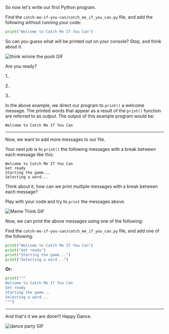 ﻿
So now let's write our first Python program.

Find the `catch-me-if-you-can/catch_me_if_you_can.py` file, and add the following without running your code:

```python
print("Welcome to Catch Me If You Can")
```
So can you guess what will be printed out on your console? Stop, and think about it.


![think winnie the pooh GIF](https://media1.giphy.com/media/mRh4cLIYhrs9G/giphy.gif?cid=ecf05e477ebb61a6d20c10df7197015310f6adea5c26691d&rid=giphy.gif)


Are you ready?

1..

2..

3..

In the above example, we direct our program to `print()` a welcome message. The printed words that appear as a result of the `print()` function are referred to as _output_. The output of this example program would be:

```
Welcome to Catch Me If You Can
```

---

Now, we want to add more messages to our file. 

Your next job is to `print()` the following messages with a break between each message like this:

```
Welcome to Catch Me If You Can
Get ready
Starting the game...
Selecting a word...
```

Think about it, how can we print multiple messages with a break between each message?

Play with your code and try to `print` the messages above.

![Meme Think GIF](https://media2.giphy.com/media/a5viI92PAF89q/giphy.gif?cid=ecf05e47d141145b34cc6d77e908ccb4b28825fe0db144db&rid=giphy.gif)

Now, we can print the above messages using one of the following:

Find the `catch-me-if-you-can/catch_me_if_you_can.py` file, and add one of the following:


```python
print("Welcome to Catch Me If You Can")
print("Get ready")
print("Starting the game...")
print("Selecting a word...")
```
**Or:**
```python
print("""
Welcome to Catch Me If You Can
Get ready
Starting the game...
Selecting a word...
""")
```
----
And that's it we are done!!! Happy Dance.

![dance party GIF](https://media3.giphy.com/media/zQLjk9d31jlMQ/200.webp?cid=ecf05e472c14286551df905fbe28db803386d8d62547a372&rid=200.webp)



